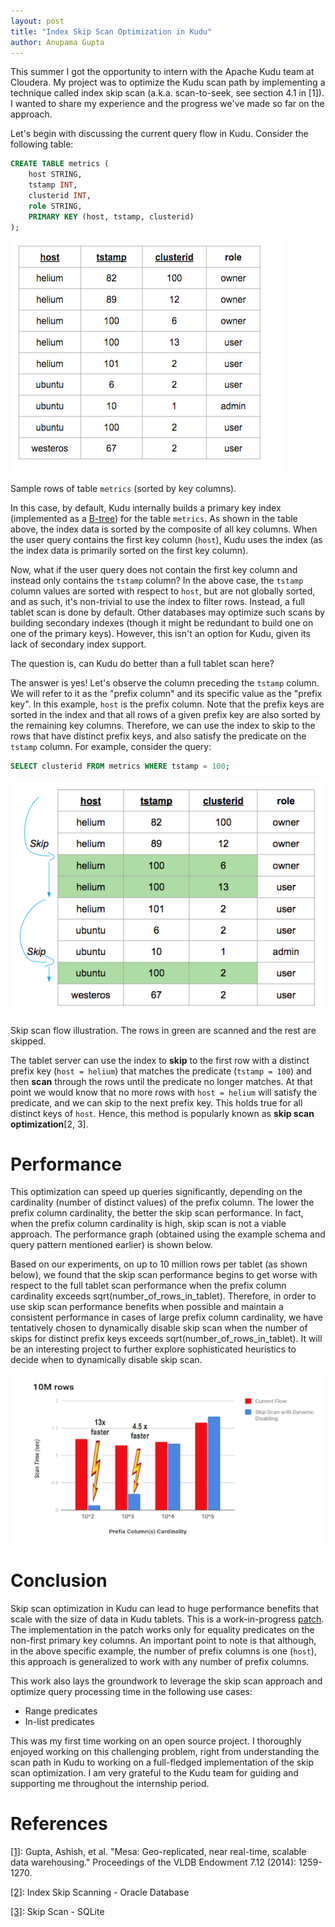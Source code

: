 ```yaml
---
layout: post
title: "Index Skip Scan Optimization in Kudu"
author: Anupama Gupta
---
```


This summer I got the opportunity to intern with the Apache Kudu team at Cloudera.
My project was to optimize the Kudu scan path by implementing a technique called
index skip scan (a.k.a. scan-to-seek, see section 4.1 in [1]). I wanted to share 
my experience and the progress we've made so far on the approach.

<!--more-->

Let's begin with discussing the current query flow in Kudu.
Consider the following table:

```SQL
CREATE TABLE metrics (
    host STRING,
    tstamp INT,
    clusterid INT,
    role STRING,
    PRIMARY KEY (host, tstamp, clusterid)
);
```

![png](https://github.com/AnupamaGupta01/kudu-1/blob/gh-pages-staging/img/index-skip-scan/example-table.png)

Sample rows of table `metrics` (sorted by key columns).


In this case, by default, Kudu internally builds a primary key index (implemented as a
[B-tree](https://en.wikipedia.org/wiki/B-tree)) for the table `metrics`.
As shown in the table above, the index data is sorted by the composite of all key columns.
When the user query contains the first key column (`host`), Kudu uses the index (as the index data is
primarily sorted on the first key column).

Now, what if the user query does not contain the first key column and instead only contains the `tstamp` column?
In the above case, the `tstamp` column values are sorted with respect to `host`,
but are not globally sorted, and as such, it's non-trivial to use the index to filter rows.
Instead, a full tablet scan is done by default. Other databases may optimize such scans by building secondary indexes
(though it might be redundant to build one on one of the primary keys). However, this isn't an option for Kudu,
given its lack of secondary index support.

The question is, can Kudu do better than a full tablet scan here?

The answer is yes! Let's observe the column preceding the `tstamp` column. We will refer to it as the
"prefix column" and its specific value as the "prefix key". In this example, `host` is the prefix column.
Note that the prefix keys are sorted in the index and that all rows of a given prefix key are also sorted by the
remaining key columns. Therefore, we can use the index to skip to the rows that have distinct prefix keys,
and also satisfy the predicate on the `tstamp` column.
For example, consider the query:
```SQL
SELECT clusterid FROM metrics WHERE tstamp = 100;
```

![png](https://github.com/AnupamaGupta01/kudu-1/blob/gh-pages-staging/img/index-skip-scan/skip-scan-example-table.png)

Skip scan flow illustration. The rows in green are scanned and the rest are skipped.

The tablet server can use the index to **skip** to the first row with a distinct prefix key (`host = helium`) that
matches the predicate (`tstamp = 100`) and then **scan** through the rows until the predicate no longer matches. At that
point we would know that no more rows with `host = helium` will satisfy the predicate, and we can skip to the next
prefix key. This holds true for all distinct keys of `host`. Hence, this method is popularly known as
**skip scan optimization**[2, 3].

Performance
==========

This optimization can speed up queries significantly, depending on the cardinality (number of distinct values) of the
prefix column. The lower the prefix column cardinality, the better the skip scan performance. In fact, when the
prefix column cardinality is high, skip scan is not a viable approach. The performance graph (obtained using the example
schema and query pattern mentioned earlier) is shown below.

Based on our experiments, on up to 10 million rows per tablet (as shown below), we found that the skip scan performance
begins to get worse with respect to the full tablet scan performance when the prefix column cardinality
exceeds sqrt(number_of_rows_in_tablet).
Therefore, in order to use skip scan performance benefits when possible and maintain a consistent performance in cases
of large prefix column cardinality, we have tentatively chosen to dynamically disable skip scan when the number of skips for
distinct prefix keys exceeds sqrt(number_of_rows_in_tablet).
It will be an interesting project to further explore sophisticated heuristics to decide when
to dynamically disable skip scan.

![png](https://github.com/AnupamaGupta01/kudu-1/blob/gh-pages-staging/img/index-skip-scan/skip-scan-performance-graph.png)

Conclusion
==========

Skip scan optimization in Kudu can lead to huge performance benefits that scale with the size of
data in Kudu tablets. This is a work-in-progress [patch](https://gerrit.cloudera.org/#/c/10983/).
The implementation in the patch works only for equality predicates on the non-first primary key
columns. An important point to note is that although, in the above specific example, the number of prefix
columns is one (`host`), this approach is generalized to work with any number of prefix columns.

This work also lays the groundwork to leverage the skip scan approach and optimize query processing time in the
following use cases:

- Range predicates
- In-list predicates

This was my first time working on an open source project. I thoroughly enjoyed working on this challenging problem,
right from understanding the scan path in Kudu to working on a full-fledged implementation of
the skip scan optimization. I am very grateful to the Kudu team for guiding and supporting me throughout the
internship period.

References
==========

[[1]](https://storage.googleapis.com/pub-tools-public-publication-data/pdf/42851.pdf): Gupta, Ashish, et al. "Mesa:
Geo-replicated, near real-time, scalable data warehousing." Proceedings of the VLDB Endowment 7.12 (2014): 1259-1270.

[[2]](https://oracle-base.com/articles/9i/index-skip-scanning/): Index Skip Scanning - Oracle Database

[[3]](https://www.sqlite.org/optoverview.html#skipscan): Skip Scan - SQLite
